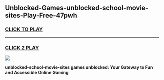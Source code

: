 
## Unblocked-Games-unblocked-school-movie-sites-Play-Free-47pwh
<h3>
<a href="https://premium76.site?title=unblocked-school-movie-sites&ref=21A">CLICK TO PLAY</a></h3>
<hr>

<h3>
<a href="https://premium76.site?title=unblocked-school-movie-sites&ref=21A">CLICK 2 PLAY</a>
  
</h3>

<a href="https://premium76.site?title=unblocked-school-movie-sites&ref=21A"><img src="https://clearcache.store/games.png"></a>


**unblocked-school-movie-sites games unblocked: Your Gateway to Fun and Accessible Online Gaming**
